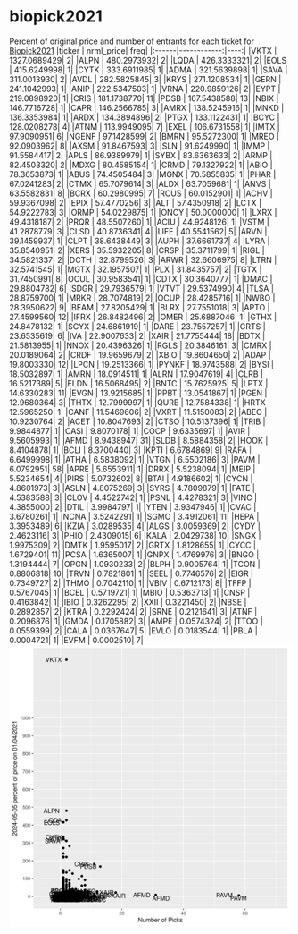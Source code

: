 # biopick2021
Percent of original price and number of entrants for each ticket for [Biopick2021](https://twitter.com/hashtag/Biopick2021)
|ticker |   nrml_price| freq|
|:------|------------:|----:|
|VKTX   | 1327.0689429|    2|
|ALPN   |  480.2973932|    2|
|LQDA   |  426.3333321|    2|
|EOLS   |  415.6249998|    1|
|CYTK   |  333.6911985|    1|
|ADMA   |  321.5639898|    1|
|SAVA   |  311.0013930|    2|
|AVDL   |  282.5825845|    3|
|KRYS   |  271.1208534|    1|
|GERN   |  241.1042993|    1|
|ANIP   |  222.5347503|    1|
|VRNA   |  220.9859126|    2|
|EYPT   |  219.0898920|    1|
|CRIS   |  181.1738770|   11|
|PDSB   |  167.5438588|   13|
|NBIX   |  146.7716728|    1|
|CAPR   |  146.2566785|    3|
|AMRX   |  138.5245916|    1|
|MNKD   |  136.3353984|    1|
|ARDX   |  134.3894896|    2|
|PTGX   |  133.1122431|    1|
|BCYC   |  128.0208278|    4|
|ATNM   |  113.9949095|    7|
|EXEL   |  106.6731558|    1|
|IMTX   |   97.9090951|    6|
|NGENF  |   97.1428599|    2|
|BMRN   |   95.5272300|    1|
|MREO   |   92.0903962|    8|
|AXSM   |   91.8467593|    3|
|SLN    |   91.6249990|    1|
|IMMP   |   91.5584417|    2|
|APLS   |   86.9389979|    1|
|SYBX   |   83.6363633|    2|
|ARMP   |   82.4503320|    2|
|MDXG   |   80.4585154|    1|
|CRMD   |   79.1327922|    1|
|ABIO   |   78.3653873|    1|
|ABUS   |   74.4505484|    3|
|MGNX   |   70.5855835|    1|
|PHAR   |   67.0241283|    2|
|CTMX   |   65.7079614|    3|
|ALDX   |   63.7059681|    1|
|ANVS   |   63.5582831|    8|
|BCRX   |   60.2980995|    7|
|RCUS   |   60.0152901|    1|
|ACHV   |   59.9367098|    2|
|EPIX   |   57.4770256|    3|
|ALT    |   57.4350918|    2|
|LCTX   |   54.9222783|    3|
|ORMP   |   54.0229875|    1|
|ONCY   |   50.0000000|    1|
|LXRX   |   49.4318187|    2|
|PRQR   |   48.5507260|    1|
|ACIU   |   44.9248126|    1|
|VSTM   |   41.2878779|    3|
|CLSD   |   40.8736341|    4|
|LIFE   |   40.5541562|    5|
|ARVN   |   39.1459937|    1|
|CLPT   |   38.6438449|    3|
|AUPH   |   37.6661737|    4|
|LYRA   |   35.8540951|    2|
|XERS   |   35.5932205|    8|
|CRSP   |   35.3711799|    1|
|RIGL   |   34.5821337|    2|
|DCTH   |   32.8799526|    3|
|ARWR   |   32.6606975|    8|
|LTRN   |   32.5741545|    1|
|MGTX   |   32.1957507|    1|
|PLX    |   31.8435757|    2|
|TGTX   |   31.7450991|    8|
|OCUL   |   30.9583541|    1|
|CDTX   |   30.3640777|    1|
|DMAC   |   29.8804782|    6|
|SDGR   |   29.7936579|    1|
|VTVT   |   29.5374990|    4|
|TLSA   |   28.8759700|    1|
|MRKR   |   28.7074819|    2|
|OCUP   |   28.4285716|    1|
|NWBO   |   28.3950622|    9|
|BEAM   |   27.8205429|    1|
|BLRX   |   27.7551018|    3|
|APTO   |   27.4599560|   12|
|IFRX   |   26.8482496|    2|
|OMER   |   25.6887046|    1|
|GTHX   |   24.8478132|    1|
|SCYX   |   24.6861919|    1|
|DARE   |   23.7557257|    1|
|GRTS   |   23.6535619|    6|
|IVA    |   22.9007633|    2|
|XAIR   |   21.7755444|   18|
|BDTX   |   21.5813955|    1|
|NNOX   |   20.4396326|    1|
|RGLS   |   20.3846161|    3|
|CMRX   |   20.0189064|    2|
|CRDF   |   19.9659679|    2|
|XBIO   |   19.8604650|    2|
|ADAP   |   19.8003330|   12|
|LPCN   |   19.2513366|    1|
|PYNKF  |   18.9743588|    2|
|BYSI   |   18.5032897|    1|
|AMRN   |   18.0914511|    1|
|ALRN   |   17.9047619|    4|
|CLRB   |   16.5217389|    5|
|ELDN   |   16.5068495|    2|
|BNTC   |   15.7625925|    5|
|LPTX   |   14.6330283|   11|
|EVGN   |   13.9215685|    1|
|PPBT   |   13.0541867|    1|
|PGEN   |   12.9680364|    3|
|THTX   |   12.7999997|    1|
|QURE   |   12.7584338|    1|
|HRTX   |   12.5965250|    1|
|CANF   |   11.5469606|    2|
|VXRT   |   11.5150083|    2|
|ABEO   |   10.9230764|    2|
|ACET   |   10.8047693|    2|
|CTSO   |   10.5137396|    1|
|TRIB   |    9.9844877|    1|
|CASI   |    9.8070178|    1|
|COCP   |    9.6335697|    1|
|AVIR   |    9.5605993|    1|
|AFMD   |    8.9438947|   31|
|SLDB   |    8.5884358|    2|
|HOOK   |    8.4104878|    1|
|BCLI   |    8.3700440|    3|
|KPTI   |    6.6784869|    9|
|RAFA   |    6.6499998|    1|
|ATHA   |    6.5838092|    1|
|VTGN   |    6.5502186|    3|
|PAVM   |    6.0792951|   58|
|APRE   |    5.6553911|    1|
|DRRX   |    5.5238094|    1|
|MEIP   |    5.5234654|    4|
|PIRS   |    5.0732602|    8|
|BTAI   |    4.9186602|    1|
|CYCN   |    4.8601973|    3|
|ASLN   |    4.8075269|    3|
|SYRS   |    4.7809879|    1|
|FATE   |    4.5383588|    3|
|CLOV   |    4.4522742|    1|
|PSNL   |    4.4278321|    3|
|VINC   |    4.3855000|    2|
|DTIL   |    3.9984797|    1|
|YTEN   |    3.9347946|    1|
|CVAC   |    3.6780261|    1|
|NCNA   |    3.5242291|    1|
|SGMO   |    3.4912061|   11|
|HEPA   |    3.3953489|    6|
|KZIA   |    3.0289535|    4|
|ALGS   |    3.0059369|    2|
|CYDY   |    2.4623116|    3|
|PHIO   |    2.4309015|    6|
|KALA   |    2.0429738|   10|
|SNGX   |    1.9975309|    2|
|DMTK   |    1.9595017|    2|
|GRTX   |    1.8128655|    1|
|CYCC   |    1.6729401|   11|
|PCSA   |    1.6365007|    1|
|GNPX   |    1.4769976|    3|
|BNGO   |    1.3194444|    7|
|OPGN   |    1.0930233|    2|
|BLPH   |    0.9005764|    1|
|TCON   |    0.8806818|   10|
|TRVN   |    0.7821801|    1|
|SEEL   |    0.7746576|    2|
|EIGR   |    0.7349727|    2|
|THMO   |    0.7042110|    1|
|VBIV   |    0.6712173|    8|
|TFFP   |    0.5767045|    1|
|BCEL   |    0.5719721|    1|
|MBIO   |    0.5363713|    1|
|CNSP   |    0.4163842|    1|
|IBIO   |    0.3262295|    2|
|XXII   |    0.3221450|    2|
|NBSE   |    0.2892857|    2|
|KTRA   |    0.2292424|    2|
|SRNE   |    0.2121641|    3|
|ATNF   |    0.2096876|    1|
|GMDA   |    0.1705882|    3|
|AMPE   |    0.0574324|    2|
|TTOO   |    0.0559399|    2|
|CALA   |    0.0367647|    5|
|EVLO   |    0.0183544|    1|
|PBLA   |    0.0004721|    1|
|EVFM   |    0.0002510|    7|
![retvspicks](biopicks.png?raw=true)
